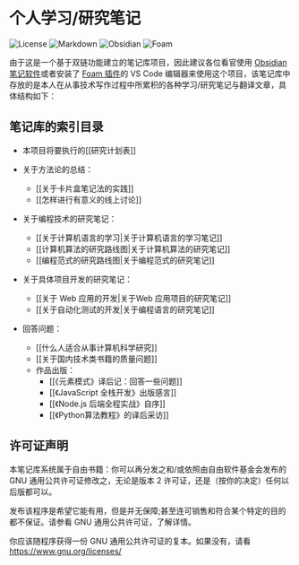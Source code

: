 # 个人学习/研究笔记

![License](https://img.shields.io/badge/License-GPLv2-green)   ![Markdown](https://img.shields.io/badge/Markdown-CommonMarkv0.31.2-blue)   ![Obsidian](https://img.shields.io/badge/Obsidian-1.8.7-blue) ![Foam](https://img.shields.io/badge/Foam-0.26.5-blue)

由于这是一个基于双链功能建立的笔记库项目，因此建议各位看官使用 [Obsidian 笔记软件](https://obsidian.md/)或者安装了 [Foam 插件](https://foambubble.github.io/foam/)的 VS Code 编辑器来使用这个项目，该笔记库中存放的是本人在从事技术写作过程中所累积的各种学习/研究笔记与翻译文章，具体结构如下：

## 笔记库的索引目录

- 本项目将要执行的[[研究计划表]]

- 关于方法论的总结：
  - [[关于卡片盒笔记法的实践]]
  - [[怎样进行有意义的线上讨论]]

- 关于编程技术的研究笔记：
  - [[关于计算机语言的学习|关于计算机语言的学习笔记]]
  - [[计算机算法的研究路线图|关于计算机算法的研究笔记]]
  - [[编程范式的研究路线图|关于编程范式的研究笔记]]

- 关于具体项目开发的研究笔记：
  - [[关于 Web 应用的开发|关于Web 应用项目的研究笔记]]
  - [[关于自动化测试的开发|关于编程语言的研究笔记]]

- 回答问题：
  - [[什么人适合从事计算机科学研究]]
  - [[关于国内技术类书籍的质量问题]]
  - 作品出版：
    - [[《元素模式》译后记：回答一些问题]]
    - [[《JavaScript 全栈开发》出版感言]]
    - [[《Node.js 后端全程实战》自序]]
    - [[《Python算法教程》的译后采访]]

## 许可证声明

本笔记库系统属于自由书籍：你可以再分发之和/或依照由自由软件基金会发布的 GNU 通用公共许可证修改之，无论是版本 2 许可证，还是（按你的决定）任何以后版都可以。

发布该程序是希望它能有用，但是并无保障;甚至连可销售和符合某个特定的目的都不保证。请参看 GNU 通用公共许可证，了解详情。

你应该随程序获得一份 GNU 通用公共许可证的复本。如果没有，请看 <https://www.gnu.org/licenses/>
